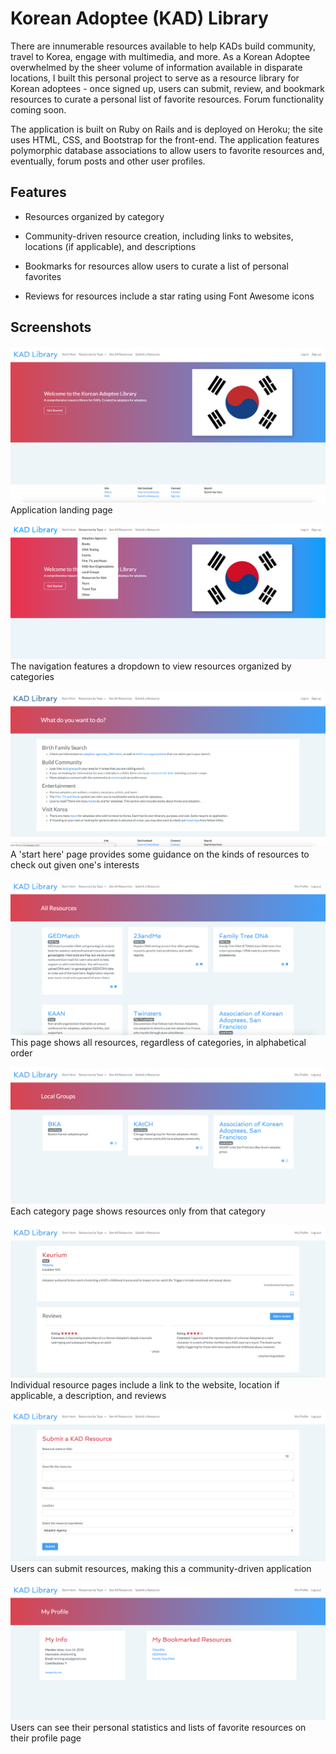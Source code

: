 # Korean Adoptee (KAD) Library

There are innumerable resources available to help KADs build community, travel to Korea, engage with multimedia, and more. As a Korean Adoptee overwhelmed by the sheer volume of information available in disparate locations, I built this personal project to serve as a resource library for Korean adoptees - once signed up, users can submit, review, and bookmark resources to curate a personal list of favorite resources. Forum functionality coming soon.

The application is built on Ruby on Rails and is deployed on Heroku; the site uses HTML, CSS, and Bootstrap for the front-end. The application features polymorphic database associations to allow users to favorite resources and, eventually, forum posts and other user profiles.

## Features

* Resources organized by category

* Community-driven resource creation, including links to websites, locations (if applicable), and descriptions

* Bookmarks for resources allow users to curate a list of personal favorites

* Reviews for resources include a star rating using Font Awesome icons

## Screenshots

![homepage](https://github.com/amyhenning/kad-library/blob/master/app/assets/images/homepage.png?raw=true)
Application landing page

![categoriesdropdown](https://github.com/amyhenning/kad-library/blob/master/app/assets/images/categoriesdropdown.png?raw=true)
The navigation features a dropdown to view resources organized by categories

![starthere](https://github.com/amyhenning/kad-library/blob/master/app/assets/images/starthere.png?raw=true)
A 'start here' page provides some guidance on the kinds of resources to check out given one's interests

![allresources](https://github.com/amyhenning/kad-library/blob/master/app/assets/images/allresources.png?raw=true)
This page shows all resources, regardless of categories, in alphabetical order

![resourcesbycategory](https://github.com/amyhenning/kad-library/blob/master/app/assets/images/categories.png?raw=true)
Each category page shows resources only from that category

![resourceview](https://github.com/amyhenning/kad-library/blob/master/app/assets/images/resource.png?raw=true)
Individual resource pages include a link to the website, location if applicable, a description, and reviews

![newresource](https://github.com/amyhenning/kad-library/blob/master/app/assets/images/newresource.png?raw=true)
Users can submit resources, making this a community-driven application

![userdashboard](https://github.com/amyhenning/kad-library/blob/master/app/assets/images/userprofile.png?raw=true)
Users can see their personal statistics and lists of favorite resources on their profile page
